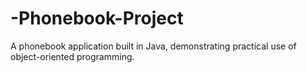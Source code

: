 # -Phonebook-Project
A phonebook application built in Java, demonstrating practical use of object-oriented programming.
